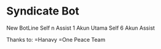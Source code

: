 # Syndicate Bot
New BotLine Self n Assist
1 Akun Utama Self 6 Akun Assist

Thanks to:
=Hanavy
=One Peace Team
